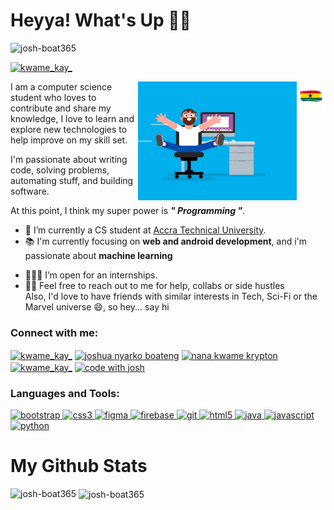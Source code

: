 <p style="display:">
  <h1>Heyya! What's Up 👋🏽</h1>
  
<p align="left"> <img src="https://komarev.com/ghpvc/?username=josh-boat365&label=Profile%20views&color=0e75b6&style=flat" alt="josh-boat365" /> </p>

<p align="left"> <a href="https://twitter.com/codeflix365" target="blank"><img src="https://img.shields.io/twitter/follow/kwame_kay_?logo=twitter&style=for-the-badge" alt="kwame_kay_" /></a> </p>
  <img src="./gh flag.png" height=50px style="float:right" alt="Ghana-flag">
</p>

<img src="./happy-coder.gif" alt="coder gif" style="float:right" height=190px>

I am a computer science student who loves to contribute and share my knowledge, I love to learn and explore new technologies to help improve on my skill set.

I'm passionate about writing code, solving problems, automating stuff, and building software.

At this point, I think my super power is  ***" Programming "***. 

- 🏫 I’m currently a CS student at [Accra Technical University](https://atu.edu.gh/).
- 📚  I'm currently focusing on **web and android development**, and i'm passionate about **machine learning**

<!-- 
> Checkout my [codewars](https://www.codewars.com/users/G4me_8woy) profile, nothing to brag about... at least not yet 😉   -->


- 👷🏾‍♂️ I’m open for an internships.  
- 👯‍♂️ Feel free to reach out to me for help, collabs or side hustles  
Also, I'd love to have friends with similar interests in Tech, Sci-Fi or the Marvel universe 😄, so hey... say hi  

<h3 align="left">Connect with me:</h3>
<p align="left">
<a href="https://twitter.com/kwame_kay_" target="blank"><img align="center" src="https://cdn.jsdelivr.net/npm/simple-icons@3.0.1/icons/twitter.svg" alt="kwame_kay_" height="30" width="40" /></a>
<a href="https://linkedin.com/in/joshua nyarko boateng" target="blank"><img align="center" src="https://cdn.jsdelivr.net/npm/simple-icons@3.0.1/icons/linkedin.svg" alt="joshua nyarko boateng" height="30" width="40" /></a>
<a href="https://fb.com/nana kwame krypton" target="blank"><img align="center" src="https://cdn.jsdelivr.net/npm/simple-icons@3.0.1/icons/facebook.svg" alt="nana kwame krypton" height="30" width="40" /></a>
<a href="https://instagram.com/kwame_kay_" target="blank"><img align="center" src="https://cdn.jsdelivr.net/npm/simple-icons@3.0.1/icons/instagram.svg" alt="kwame_kay_" height="30" width="40" /></a>
<a href="https://www.youtube.com/c/code with josh" target="blank"><img align="center" src="https://cdn.jsdelivr.net/npm/simple-icons@3.0.1/icons/youtube.svg" alt="code with josh" height="30" width="40" /></a>
</p>

<h3 align="left">Languages and Tools:</h3>
<p align="left"> <a href="https://getbootstrap.com" target="_blank"> <img src="https://devicons.github.io/devicon/devicon.git/icons/bootstrap/bootstrap-plain.svg" alt="bootstrap" width="40" height="40"/> </a> <a href="https://www.w3schools.com/css/" target="_blank"> <img src="https://devicons.github.io/devicon/devicon.git/icons/css3/css3-original-wordmark.svg" alt="css3" width="40" height="40"/> </a> <a href="https://www.figma.com/" target="_blank"> <img src="https://www.vectorlogo.zone/logos/figma/figma-icon.svg" alt="figma" width="40" height="40"/> </a> <a href="https://firebase.google.com/" target="_blank"> <img src="https://www.vectorlogo.zone/logos/firebase/firebase-icon.svg" alt="firebase" width="40" height="40"/> </a> <a href="https://git-scm.com/" target="_blank"> <img src="https://www.vectorlogo.zone/logos/git-scm/git-scm-icon.svg" alt="git" width="40" height="40"/> </a> <a href="https://www.w3.org/html/" target="_blank"> <img src="https://devicons.github.io/devicon/devicon.git/icons/html5/html5-original-wordmark.svg" alt="html5" width="40" height="40"/> </a> <a href="https://www.java.com" target="_blank"> <img src="https://devicons.github.io/devicon/devicon.git/icons/java/java-original-wordmark.svg" alt="java" width="40" height="40"/> </a> <a href="https://developer.mozilla.org/en-US/docs/Web/JavaScript" target="_blank"> <img src="https://devicons.github.io/devicon/devicon.git/icons/javascript/javascript-original.svg" alt="javascript" width="40" height="40"/> </a> <a href="https://www.python.org" target="_blank"> <img src="https://devicons.github.io/devicon/devicon.git/icons/python/python-original.svg" alt="python" width="40" height="40"/> </a> </p>

# My Github Stats
<p><img align="left" src="https://github-readme-stats.vercel.app/api/top-langs?username=josh-boat365&show_icons=true&locale=en&layout=compact" alt="josh-boat365" /></p>

<p>&nbsp;<img align="center" src="https://github-readme-stats.vercel.app/api?username=josh-boat365&show_icons=true&locale=en" alt="josh-boat365" /></p>
<!-- 
# My Repo Structure
## My Projects 

<a href="https://github.com/G4me8woy/West_Trendz_Automobiles" alt="West_Trendz_Automobiles Repo Link" target="_blank">![West_Trendz_Automobiles Repo Card](https://github-readme-stats.vercel.app/api/pin/?username=G4me8woy&repo=West_Trendz_Automobiles)</a>


## Rank Coding Challenges

<a href="https://github.com/G4me8woy/Greed_is_Good" alt="Greed_is_Good Repo Link" target="_blank">![Greed_is_Good Repo Card](https://github-readme-stats.vercel.app/api/pin/?username=G4me8woy&repo=Greed_is_Good)</a>


<a href="https://github.com/G4me8woy/Number_of_People_on_The_Bus" alt="Number_of_People_on_The_Bus Repo Link" target="_blank">![Number_of_People_on_The_Bus Repo Card](https://github-readme-stats.vercel.app/api/pin/?username=G4me8woy&repo=Number_of_People_on_The_Bus)</a>


<a href="https://github.com/G4me8woy/Find_The_Unique_Number " alt="Find_The_Unique_Number  Repo Link" target="_blank">![Find_The_Unique_Number  Repo Card](https://github-readme-stats.vercel.app/api/pin/?username=G4me8woy&repo=Find_The_Unique_Number )</a>


<a href="https://github.com/G4me8woy/Multiples_of_3_or_5" alt="Multiples_of_3_or_5 Repo Link" target="_blank">![Multiples_of_3_or_5 Repo Card](https://github-readme-stats.vercel.app/api/pin/?username=G4me8woy&repo=Multiples_of_3_or_5)</a> -->

# some stats
![My github stats](https://github-readme-stats.vercel.app/api?username=g4me8woy&count_private=true&show_icons=true&custom_title=My%20Repo%20Stats&title_color=000000&icon_color=000000&text_color=000000&bg_color=45,eb3443,faf600,11fa00)

![MY Top Langs](https://github-readme-stats.vercel.app/api/top-langs/?username=g4me8woy&title_color=000000&bg_color=45,eb3443,faf600,11fa00&text_color=000000&text_size=20px&custom_title=Lang.%20Used%20in%20%20Repo%20So%20Far)
